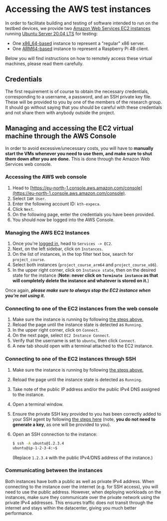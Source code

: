 # Accessing the AWS test instances

In order to facilitate building and testing of software intended to run on the testbed devices, we provide two [Amazon Web Services EC2 instances](https://aws.amazon.com/ec2/?ec2-whats-new.sort-by=item.additionalFields.postDateTime&ec2-whats-new.sort-order=desc) running [Ubuntu Server 20.04 LTS](https://ubuntu.com/blog/ubuntu-server-20-04) for testing: 

- One [x86_64-based](https://aws.amazon.com/ec2/instance-types/t3/) instance to represent a "regular" x86 server.
- One [ARM64-based](https://aws.amazon.com/ec2/instance-types/t4/) instance to represent a Raspberry Pi 4B client.

Below you will find instructions on how to remotely access these virtual machines, please read them carefully.

## Credentials

The first requirement is of course to obtain the necessary credentials, corresponding to a username, a password, and an SSH private key file.
These will be provided to you by one of the members of the research group.
It should go without saying that you should be careful with these credentials and not share them with anybody outside the project.

## Managing and accessing the EC2 virtual machine through the AWS Console

In order to avoid excessive/unecessary costs, you will have to **manually start the VMs whenever you need to use them, and make sure to shut them down after you are done.**
This is done through the Amazon Web Services web console.

### Accessing the AWS web console

1. Head to [https://eu-north-1.console.aws.amazon.com/console](https://eu-north-1.console.aws.amazon.com/console).
2. Select `IAM User`.
3. Enter the following account ID: `kth-expeca`.
4. Click `Next`.
5. On the following page, enter the credentials you have been provided.
6. You should now be logged into the AWS Console.

### Managing the AWS EC2 Instances

1. Once you're [logged in](#accessing-the-aws-web-console), head to `Services -> EC2`.
2. Next, on the left sidebar, click on `Instances`.
3. On the list of instances, in the top filter text box, search for `project_course`.
4. Select both instances (`project_course_arm64` and `project_course_x86`).
5. In the upper right corner, click on `Instance state`, then on the desired state for the instance (**Note: never click on `Terminate instance` as that will completely delete the instance and whatever is stored on it.**)

Once again, ***please make sure to always _stop_ the EC2 instance when you're not using it.***

### Connecting to one of the EC2 instances from the web console

1. Make sure the instance is running by following [the steps above.](#managing-the-aws-ec2-instance)
2. Reload the page until the instance state is detected as `Running`.
3. In the upper right corner, click on `Connect`.
4. On the next page, select `EC2 Instance Connect`.
5. Verify that the username is set to `ubuntu`, then click `Connect`.
6. A new tab should open with a terminal attached to the EC2 instance.

### Connecting to one of the EC2 instances through SSH

1. Make sure the instance is running by following [the steps above.](#managing-the-aws-ec2-instance)
2. Reload the page until the instance state is detected as `Running`.
3. Take note of the public IP address and/or the public IPv4 DNS assigned to the instance.
4. Open a terminal window.
5. Ensure the private SSH key provided to you has been correctly added to your SSH agent by following [the steps here](https://docs.github.com/en/authentication/connecting-to-github-with-ssh/generating-a-new-ssh-key-and-adding-it-to-the-ssh-agent#adding-your-ssh-key-to-the-ssh-agent) (note, **you do not need to generate a key**, as one will be provided to you).
6. Open an SSH connection to the instance:
   
   ```bash
   $ ssh -A ubuntu@1.2.3.4
   ubuntu@ip-1-2-3-4:~$ 
   ```

   (Replace `1.2.3.4` with the public IPv4/DNS address of the instance.)

### Communicating between the instances

Both instances have both a public as well as private IPv4 address.
When connecting to the instance over the internet (e.g. for SSH access), you will need to use the public address.
However, when deploying workloads on the instances, make sure they communicate over the private network using the private IPv4 addresses.
This ensures traffic does not transit through the internet and stays within the datacenter, giving you much better performance.
